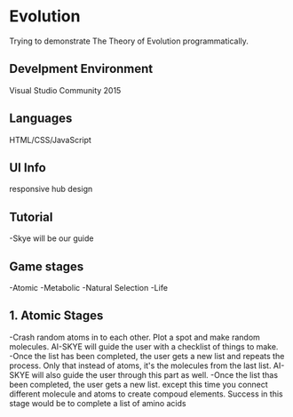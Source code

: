 # Evolution
Trying to demonstrate The Theory of Evolution programmatically. 

## Develpment Environment
Visual Studio Community 2015

## Languages
HTML/CSS/JavaScript

## UI Info
responsive hub design

## Tutorial
-Skye will be our guide

## Game stages
-Atomic
-Metabolic
-Natural Selection
-Life

## 1. Atomic Stages
-Crash random atoms in to each other. Plot a spot and make random molecules. AI-SKYE will guide the user with a checklist of things to make.  
-Once the list has been completed, the user gets a new list and repeats the process.  Only that instead of atoms, it's the molecules from the last list.  AI-SKYE will also guide the user through this part as well.
-Once the list thas been completed, the user gets a new list. except this time you connect different molecule and atoms to create compoud elements.  Success in this stage would be to complete a list of amino acids


